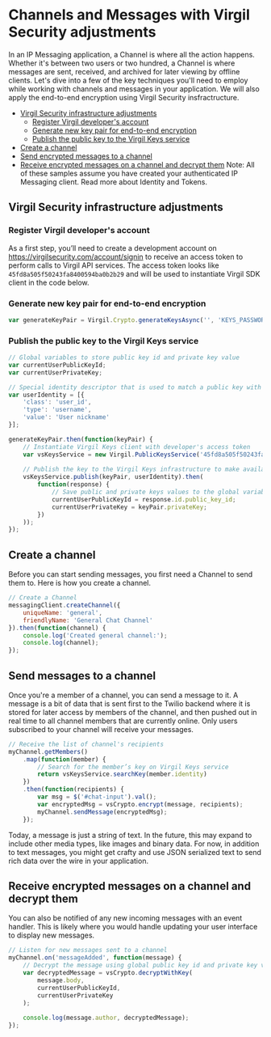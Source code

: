 # Channels and Messages with Virgil Security adjustments

In an IP Messaging application, a Channel is where all the action happens. Whether it's between two users or two hundred, a Channel is where messages are sent, received, and archived for later viewing by offline clients. Let's dive into a few of the key techniques you'll need to employ while working with channels and messages in your application. We will also apply the end-to-end encryption using Virgil Security insfractructure.

* [Virgil Security infrastructure adjustments](#user-content-virgil-security-infrastructure-adjustments)
  * [Register Virgil developer's account](#user-content-register-virgil-developers-account)
  * [Generate new key pair for end-to-end encryption](#user-content-generate-new-key-pair-for-end-to-end-encryption)
  * [Publish the public key to the Virgil Keys service](#user-content-publish-the-public-key-to-the-virgil-keys-service)
* [Create a channel](#user-content-create-a-channel)
* [Send encrypted messages to a channel](#user-content-send-encrypted-messages-to-a-channel)
* [Receive encrypted messages on a channel and decrypt them](#user-content-receive-eencrypted-messages-on-a-channel-and-decrypt-them)
Note: All of these samples assume you have created your authenticated IP Messaging client. Read more about Identity and Tokens.

## Virgil Security infrastructure adjustments
### Register Virgil developer's account
As a first step, you’ll need to create a development account on https://virgilsecurity.com/account/signin to receive 
an access token to perform calls to Virgil API services. The access token looks like `45fd8a505f50243fa8400594ba0b2b29` 
and will be used to instantiate Virgil SDK client in the code below.

### Generate new key pair for end-to-end encryption
```javascript
var generateKeyPair = Virgil.Crypto.generateKeysAsync('', 'KEYS_PASSWORD_GOES_HERE');
```

### Publish the public key to the Virgil Keys service
```javascript
// Global variables to store public key id and private key value
var currentUserPublicKeyId;
var currentUserPrivateKey;

// Special identity descriptor that is used to match a public key with a user identity
var userIdentity = [{
    'class': 'user_id',
    'type': 'username',
    'value': 'User nickname'
}];

generateKeyPair.then(function(keyPair) {
    // Instantiate Virgil Keys client with developer's access token
    var vsKeysService = new Virgil.PublicKeysService('45fd8a505f50243fa8400594ba0b2b29');
    
    // Publish the key to the Virgil Keys infrastructure to make available for other users
    vsKeysService.publish(keyPair, userIdentity).then(
        function(response) {
            // Save public and private keys values to the global variables for further encryption / decryption
            currentUserPublicKeyId = response.id.public_key_id;
            currentUserPrivateKey = keyPair.privateKey;
        })
    )); 
});
```

## Create a channel

Before you can start sending messages, you first need a Channel to send them to. Here is how you create a channel.

```javascript
// Create a Channel
messagingClient.createChannel({
    uniqueName: 'general',
    friendlyName: 'General Chat Channel'
}).then(function(channel) {
    console.log('Created general channel:');
    console.log(channel);
});
```

## Send messages to a channel

Once you're a member of a channel, you can send a message to it. A message is a bit of data that is sent first to the Twilio backend where it is stored for later access by members of the channel, and then pushed out in real time to all channel members that are currently online. Only users subscribed to your channel will receive your messages.

```javascript
// Receive the list of channel's recipients
myChannel.getMembers()
    .map(function(member) {
        // Search for the member’s key on Virgil Keys service
        return vsKeysService.searchKey(member.identity)
    })
    .then(function(recipients) {
        var msg = $('#chat-input').val();
        var encryptedMsg = vsCrypto.encrypt(message, recipients);
        myChannel.sendMessage(encryptedMsg);    
    });
```

Today, a message is just a string of text. In the future, this may expand to include other media types, like images and binary data. For now, in addition to text messages, you might get crafty and use JSON serialized text to send rich data over the wire in your application.


## Receive encrypted messages on a channel and decrypt them

You can also be notified of any new incoming messages with an event handler. This is likely where you would handle updating your user interface to display new messages.

```javascript
// Listen for new messages sent to a channel
myChannel.on('messageAdded', function(message) {
    // Decrypt the message using global public key id and private key values.
    var decryptedMessage = vsCrypto.decryptWithKey(
        message.body,
        currentUserPublicKeyId,
        currentUserPrivateKey
    );
    
    console.log(message.author, decryptedMessage);
});
```
